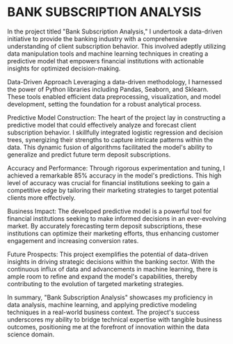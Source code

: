# BANK SUBSCRIPTION ANALYSIS
In the project titled "Bank Subscription Analysis," I undertook a data-driven initiative to provide the banking industry with a comprehensive understanding of client subscription behavior. This involved adeptly utilizing data manipulation tools and machine learning techniques in creating a predictive model that empowers financial institutions with actionable insights for optimized decision-making.

Data-Driven Approach
Leveraging a data-driven methodology, I harnessed the power of Python libraries including Pandas, Seaborn, and Sklearn. These tools enabled efficient data preprocessing, visualization, and model development, setting the foundation for a robust analytical process.

Predictive Model Construction:
The heart of the project lay in constructing a predictive model that could effectively analyze and forecast client subscription behavior. I skillfully integrated logistic regression and decision trees, synergizing their strengths to capture intricate patterns within the data. This dynamic fusion of algorithms facilitated the model's ability to generalize and predict future term deposit subscriptions.

Accuracy and Performance:
Through rigorous experimentation and tuning, I achieved a remarkable 85% accuracy in the model's predictions. This high level of accuracy was crucial for financial institutions seeking to gain a competitive edge by tailoring their marketing strategies to target potential clients more effectively.

Business Impact:
The developed predictive model is a powerful tool for financial institutions seeking to make informed decisions in an ever-evolving market. By accurately forecasting term deposit subscriptions, these institutions can optimize their marketing efforts, thus enhancing customer engagement and increasing conversion rates.

Future Prospects:
This project exemplifies the potential of data-driven insights in driving strategic decisions within the banking sector. With the continuous influx of data and advancements in machine learning, there is ample room to refine and expand the model's capabilities, thereby contributing to the evolution of targeted marketing strategies.

In summary, "Bank Subscription Analysis" showcases my proficiency in data analysis, machine learning, and applying predictive modeling techniques in a real-world business context. The project's success underscores my ability to bridge technical expertise with tangible business outcomes, positioning me at the forefront of innovation within the data science domain.
